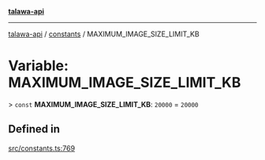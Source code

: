 [**talawa-api**](../../README.md)

***

[talawa-api](../../modules.md) / [constants](../README.md) / MAXIMUM\_IMAGE\_SIZE\_LIMIT\_KB

# Variable: MAXIMUM\_IMAGE\_SIZE\_LIMIT\_KB

\> `const` **MAXIMUM\_IMAGE\_SIZE\_LIMIT\_KB**: `20000` = `20000`

## Defined in

[src/constants.ts:769](https://github.com/PalisadoesFoundation/talawa-api/blob/3a5276aff43f5de4f7fab3ec9683a420dcdc7a06/src/constants.ts#L769)
